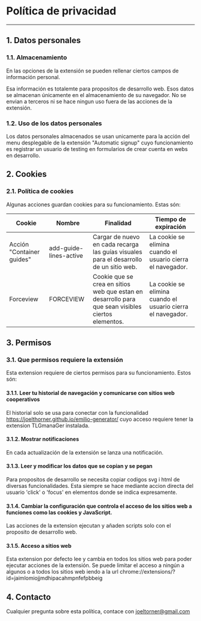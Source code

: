 
# Política de privacidad
---------------------------------------

## 1. Datos personales

### 1.1. Almacenamiento
En las opciones de la extensión se pueden rellenar ciertos campos de información personal.

Esa información es totalemte para propositos de desarrollo web. Esos datos se almacenan únicamente en el almacenamiento de su navegador.
No se envian a terceros ni se hace ningun uso fuera de las acciones de la extensión.

### 1.2. Uso de los datos personales
Los datos personales almacenados se usan unicamente para la acción del menu desplegable de la extensión "Automatic signup" cuyo funcionamiento es registrar un usuario de testing en formularios de crear cuenta en webs en desarrollo.


## 2. Cookies

### 2.1. Política de cookies
Algunas acciones guardan cookies para su funcionamiento. Estas són:

| Cookie                    | Nombre                 | Finalidad                                                                                          | Tiempo de expiración                                        |
|---------------------------|------------------------|----------------------------------------------------------------------------------------------------|-------------------------------------------------------------|
| Acción "Container guides" | add-guide-lines-active | Cargar de nuevo en cada recarga las guías visuales para el desarrollo de un sitio web.             | La cookie se elimina cuando el usuario cierra el navegador. |
| Forceview                 | FORCEVIEW              | Cookie que se crea en sitios web que estan en desarrollo para que sean visibles ciertos elementos. | La cookie se elimina cuando el usuario cierra el navegador. |

## 3. Permisos

### 3.1. Que permisos requiere la extensión
Esta extension requiere de ciertos permisos para su funcionamiento. Estos són:

#### 3.1.1. Leer tu historial de navegación y comunicarse con sitios web cooperativos
El historial solo se usa para conectar con la funcionalidad https://joelthorner.github.io/emilio-generator/ cuyo acceso requiere tener la extension TLGmanaGer instalada.

#### 3.1.2. Mostrar notificaciones
En cada actualización de la extensión se lanza una notificación.

#### 3.1.3. Leer y modificar los datos que se copian y se pegan
Para propositos de desarrollo se necesita copiar codigos svg i html de diversas funcionalidades. Esta siempre se hace mediante accion directa del usuario 'click' o 'focus' en elementos donde se indica expresamente.

#### 3.1.4. Cambiar la configuración que controla el acceso de los sitios web a funciones como las cookies y JavaScript.
Las acciones de la extension ejecutan y añaden scripts solo con el proposito de desarrollo web.

#### 3.1.5.  Acceso a sitios web
Esta extension por defecto lee y cambia en todos los sitios web para poder ejecutar acciones de la extensión. 
Se puede limitar el acceso a ningún a algunos o a todos los sitios web iendo a la url chrome://extensions/?id=jaimlomiojjmdhipacahmpnfefpbbeig


## 4. Contacto
Cualquier pregunta sobre esta política, contace con joeltorner@gmail.com
